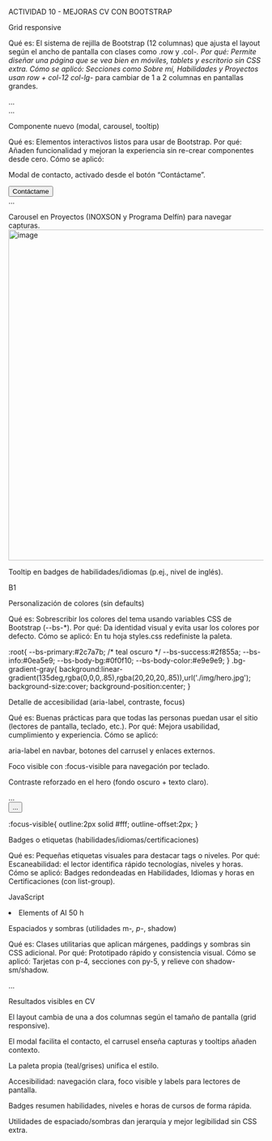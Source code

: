 ACTIVIDAD 10 - MEJORAS CV CON BOOTSTRAP

Grid responsive

Qué es: El sistema de rejilla de Bootstrap (12 columnas) que ajusta el layout según el ancho de pantalla con clases como .row y .col-*.
Por qué: Permite diseñar una página que se vea bien en móviles, tablets y escritorio sin CSS extra.
Cómo se aplicó: Secciones como Sobre mí, Habilidades y Proyectos usan row + col-12 col-lg-* para cambiar de 1 a 2 columnas en pantallas grandes.

<div class="row g-4">
  <div class="col-12 col-lg-8">...</div>
  <div class="col-12 col-lg-4">...</div>
</div>

Componente nuevo (modal, carousel, tooltip)

Qué es: Elementos interactivos listos para usar de Bootstrap.
Por qué: Añaden funcionalidad y mejoran la experiencia sin re-crear componentes desde cero.
Cómo se aplicó:

Modal de contacto, activado desde el botón “Contáctame”.

<button class="btn btn-outline-light" data-bs-toggle="modal" data-bs-target="#contactoModal">
  Contáctame
</button>
<div class="modal fade" id="contactoModal" tabindex="-1" aria-labelledby="contactoModalLabel">
  <div class="modal-dialog"><div class="modal-content">...</div></div>
</div>


Carousel en Proyectos (INOXSON y Programa Delfín) para navegar capturas.
<img width="1722" height="653" alt="image" src="https://github.com/user-attachments/assets/b366c037-6192-4035-99ab-4dac91f65135" />



Tooltip en badges de habilidades/idiomas (p.ej., nivel de inglés).

<span class="badge rounded-pill text-bg-secondary" data-bs-toggle="tooltip" title="Marco Europeo">B1</span>
<script>
  [...document.querySelectorAll('[data-bs-toggle="tooltip"]')]
    .forEach(el => new bootstrap.Tooltip(el));
</script>

Personalización de colores (sin defaults)

Qué es: Sobrescribir los colores del tema usando variables CSS de Bootstrap (--bs-*).
Por qué: Da identidad visual y evita usar los colores por defecto.
Cómo se aplicó: En tu hoja styles.css redefiniste la paleta.

:root{
  --bs-primary:#2c7a7b; /* teal oscuro */
  --bs-success:#2f855a;
  --bs-info:#0ea5e9;
  --bs-body-bg:#0f0f10;
  --bs-body-color:#e9e9e9;
}
.bg-gradient-gray{
  background:linear-gradient(135deg,rgba(0,0,0,.85),rgba(20,20,20,.85)),url('./img/hero.jpg');
  background-size:cover; background-position:center;
}

Detalle de accesibilidad (aria-label, contraste, focus)

Qué es: Buenas prácticas para que todas las personas puedan usar el sitio (lectores de pantalla, teclado, etc.).
Por qué: Mejora usabilidad, cumplimiento y experiencia.
Cómo se aplicó:

aria-label en navbar, botones del carrusel y enlaces externos.

Foco visible con :focus-visible para navegación por teclado.

Contraste reforzado en el hero (fondo oscuro + texto claro).

<nav class="navbar ..." aria-label="Navegación principal">...</nav>
<button class="carousel-control-next" aria-label="Siguiente">...</button>

:focus-visible{ outline:2px solid #fff; outline-offset:2px; }

Badges o etiquetas (habilidades/idiomas/certificaciones)

Qué es: Pequeñas etiquetas visuales para destacar tags o niveles.
Por qué: Escaneabilidad: el lector identifica rápido tecnologías, niveles y horas.
Cómo se aplicó: Badges redondeadas en Habilidades, Idiomas y horas en Certificaciones (con list-group).

<span class="badge rounded-pill text-bg-primary">JavaScript</span>
<li class="list-group-item d-flex justify-content-between align-items-center">
  Elements of AI <span class="badge rounded-pill text-bg-secondary">50 h</span>
</li>

Espaciados y sombras (utilidades m-*, p-*, shadow)

Qué es: Clases utilitarias que aplican márgenes, paddings y sombras sin CSS adicional.
Por qué: Prototipado rápido y consistencia visual.
Cómo se aplicó: Tarjetas con p-4, secciones con py-5, y relieve con shadow-sm/shadow.

<section id="skills" class="py-5 bg-body-tertiary border-top">
  <div class="container">
    <div class="p-4 rounded-4 bg-white shadow-sm h-100">...</div>
  </div>
</section>

Resultados visibles en CV

El layout cambia de una a dos columnas según el tamaño de pantalla (grid responsive).

El modal facilita el contacto, el carrusel enseña capturas y tooltips añaden contexto.

La paleta propia (teal/grises) unifica el estilo.

Accesibilidad: navegación clara, foco visible y labels para lectores de pantalla.

Badges resumen habilidades, niveles e horas de cursos de forma rápida.

Utilidades de espaciado/sombras dan jerarquía y mejor legibilidad sin CSS extra.
